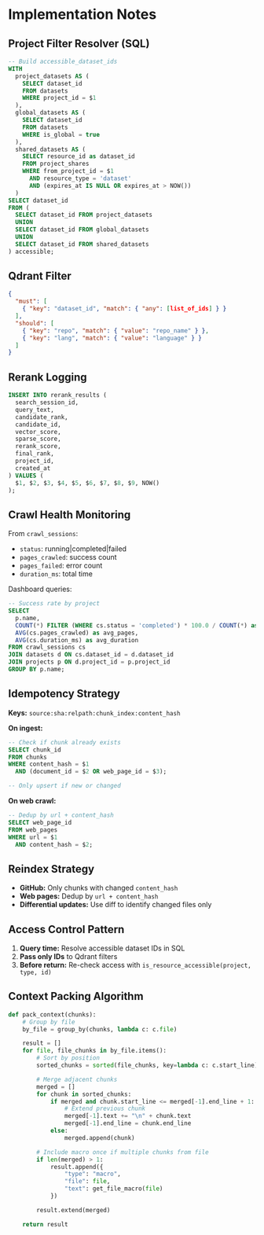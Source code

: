 # Implementation Notes

## Project Filter Resolver (SQL)

```sql
-- Build accessible_dataset_ids
WITH
  project_datasets AS (
    SELECT dataset_id
    FROM datasets
    WHERE project_id = $1
  ),
  global_datasets AS (
    SELECT dataset_id
    FROM datasets
    WHERE is_global = true
  ),
  shared_datasets AS (
    SELECT resource_id as dataset_id
    FROM project_shares
    WHERE from_project_id = $1
      AND resource_type = 'dataset'
      AND (expires_at IS NULL OR expires_at > NOW())
  )
SELECT dataset_id
FROM (
  SELECT dataset_id FROM project_datasets
  UNION
  SELECT dataset_id FROM global_datasets
  UNION
  SELECT dataset_id FROM shared_datasets
) accessible;
```

## Qdrant Filter

```json
{
  "must": [
    { "key": "dataset_id", "match": { "any": [list_of_ids] } }
  ],
  "should": [
    { "key": "repo", "match": { "value": "repo_name" } },
    { "key": "lang", "match": { "value": "language" } }
  ]
}
```

## Rerank Logging

```sql
INSERT INTO rerank_results (
  search_session_id,
  query_text,
  candidate_rank,
  candidate_id,
  vector_score,
  sparse_score,
  rerank_score,
  final_rank,
  project_id,
  created_at
) VALUES (
  $1, $2, $3, $4, $5, $6, $7, $8, $9, NOW()
);
```

## Crawl Health Monitoring

From `crawl_sessions`:
- `status`: running|completed|failed
- `pages_crawled`: success count
- `pages_failed`: error count
- `duration_ms`: total time

Dashboard queries:
```sql
-- Success rate by project
SELECT
  p.name,
  COUNT(*) FILTER (WHERE cs.status = 'completed') * 100.0 / COUNT(*) as success_rate,
  AVG(cs.pages_crawled) as avg_pages,
  AVG(cs.duration_ms) as avg_duration
FROM crawl_sessions cs
JOIN datasets d ON cs.dataset_id = d.dataset_id
JOIN projects p ON d.project_id = p.project_id
GROUP BY p.name;
```

## Idempotency Strategy

**Keys:** `source:sha:relpath:chunk_index:content_hash`

**On ingest:**
```sql
-- Check if chunk already exists
SELECT chunk_id
FROM chunks
WHERE content_hash = $1
  AND (document_id = $2 OR web_page_id = $3);

-- Only upsert if new or changed
```

**On web crawl:**
```sql
-- Dedup by url + content_hash
SELECT web_page_id
FROM web_pages
WHERE url = $1
  AND content_hash = $2;
```

## Reindex Strategy

- **GitHub:** Only chunks with changed `content_hash`
- **Web pages:** Dedup by `url + content_hash`
- **Differential updates:** Use diff to identify changed files only

## Access Control Pattern

1. **Query time:** Resolve accessible dataset IDs in SQL
2. **Pass only IDs** to Qdrant filters
3. **Before return:** Re-check access with `is_resource_accessible(project, type, id)`

## Context Packing Algorithm

```python
def pack_context(chunks):
    # Group by file
    by_file = group_by(chunks, lambda c: c.file)

    result = []
    for file, file_chunks in by_file.items():
        # Sort by position
        sorted_chunks = sorted(file_chunks, key=lambda c: c.start_line)

        # Merge adjacent chunks
        merged = []
        for chunk in sorted_chunks:
            if merged and chunk.start_line <= merged[-1].end_line + 1:
                # Extend previous chunk
                merged[-1].text += "\n" + chunk.text
                merged[-1].end_line = chunk.end_line
            else:
                merged.append(chunk)

        # Include macro once if multiple chunks from file
        if len(merged) > 1:
            result.append({
                "type": "macro",
                "file": file,
                "text": get_file_macro(file)
            })

        result.extend(merged)

    return result
```
